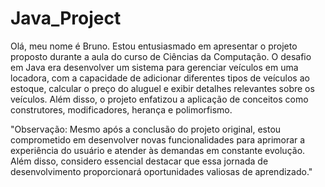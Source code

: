 # Java_Project

Olá, meu nome é Bruno. Estou entusiasmado em apresentar o projeto proposto durante a aula do curso de Ciências da Computação. O desafio em Java era desenvolver um sistema para gerenciar veículos em uma locadora, com a capacidade de adicionar diferentes tipos de veículos ao estoque, calcular o preço do aluguel e exibir detalhes relevantes sobre os veículos. Além disso, o projeto enfatizou a aplicação de conceitos como construtores, modificadores, herança e polimorfismo.

"Observação: Mesmo após a conclusão do projeto original, estou comprometido em desenvolver novas funcionalidades para aprimorar a experiência do usuário e atender às demandas em constante evolução. Além disso, considero essencial destacar que essa jornada de desenvolvimento proporcionará oportunidades valiosas de aprendizado."











